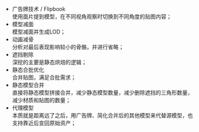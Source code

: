 
- 广告牌技术 / Flipbook<br>使用面片提到模型，在不同视角观察时切换到不同角度的贴图内容；
- 模型减面<br>模型减面并生成LOD；
- 动画减骨<br>分析对最后表现影响较小的骨骼，并进行省略；
- 遮挡剔除<br>深挖的主要是静态烘焙的逻辑；
- 静态合批优化<br>合并贴图，满足合批需求；
- 静态模型合并<br>直接将静态模型拼接合并，减少静态模型数量，减少删除遮挡的三角形数量，减少材质和贴图的数量；
- 代理模型<br>本质就是距离远了之后，用广告牌、简化合并后的其他模型来代替源模型，也支持靠近后变回原始资产；